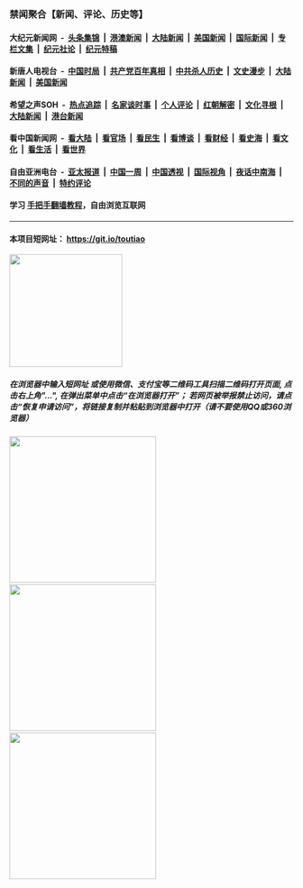 ### 禁闻聚合【新闻、评论、历史等】

#### 大纪元新闻网 &nbsp;-&nbsp; [头条集锦](indexes/E头条集锦.md?t=03021402) &nbsp;|&nbsp; [港澳新闻](indexes/E港澳新闻.md?t=03021402)  &nbsp;|&nbsp; [大陆新闻](indexes/E大陆新闻.md?t=03021402) &nbsp;|&nbsp; [美国新闻](indexes/E美国新闻.md?t=03021402) &nbsp;|&nbsp; [国际新闻](indexes/E国际新闻.md?t=03021402) &nbsp;|&nbsp; [专栏文集](indexes/E专栏文集.md?t=03021402) &nbsp;|&nbsp; [纪元社论](indexes/E纪元社论.md?t=03021402) &nbsp;|&nbsp; [纪元特稿](indexes/E纪元特稿.md?t=03021402) 

#### 新唐人电视台 &nbsp;-&nbsp; [中国时局](indexes/N中国时局.md?t=03021402) &nbsp;|&nbsp; [共产党百年真相](indexes/N共产党百年真相.md?t=03021402) &nbsp;|&nbsp; [中共杀人历史](indexes/N中共杀人历史.md?t=03021402) &nbsp;|&nbsp; [文史漫步](indexes/N文史漫步.md?t=03021402) &nbsp;|&nbsp; [大陆新闻](indexes/N大陆新闻.md?t=03021402) &nbsp;|&nbsp; [美国新闻](indexes/N美国新闻.md?t=03021402)

#### 希望之声SOH &nbsp;-&nbsp; [热点追踪](indexes/H热点追踪.md?t=03021402) &nbsp;|&nbsp; [名家谈时事](indexes/H名家谈时事.md?t=03021402) &nbsp;|&nbsp; [个人评论](indexes/H个人评论.md?t=03021402)  &nbsp;|&nbsp; [红朝解密](indexes/H红朝解密.md?t=03021402) &nbsp;|&nbsp; [文化寻根](indexes/H文化寻根.md?t=03021402) &nbsp;|&nbsp; [大陆新闻](indexes/H大陆新闻.md?t=03021402) &nbsp;|&nbsp; [港台新闻](indexes/H港台新闻.md?t=03021402)

#### 看中国新闻网 &nbsp;-&nbsp; [看大陆](indexes/S看大陆.md?t=03021402) &nbsp;|&nbsp; [看官场](indexes/S看官场.md?t=03021402) &nbsp;|&nbsp; [看民生](indexes/S看民生.md?t=03021402)  &nbsp;|&nbsp; [看博谈](indexes/S看博谈.md?t=03021402) &nbsp;|&nbsp; [看财经](indexes/S看财经.md?t=03021402) &nbsp;|&nbsp; [看史海](indexes/S看史海.md?t=03021402) &nbsp;|&nbsp; [看文化](indexes/S看文化.md?t=03021402) &nbsp;|&nbsp; [看生活](indexes/S看生活.md?t=03021402) &nbsp;|&nbsp; [看世界](indexes/S看世界.md?t=03021402)

#### 自由亚洲电台 &nbsp;-&nbsp; [亚太报道](indexes/R亚太报道.md?t=03021402) &nbsp;|&nbsp; [中国一周](indexes/R中国一周.md?t=03021402) &nbsp;|&nbsp; [中国透视](indexes/R中国透视.md?t=03021402)  &nbsp;|&nbsp; [国际视角](indexes/R国际视角.md?t=03021402) &nbsp;|&nbsp; [夜话中南海](indexes/R夜话中南海.md?t=03021402) &nbsp;|&nbsp; [不同的声音](indexes/R不同的声音.md?t=03021402) &nbsp;|&nbsp; [特约评论](indexes/R特约评论.md?t=03021402)

#### 学习 [手把手翻墙教程](https://github.com/gfw-breaker/guides/wiki)，自由浏览互联网

----

#### 本项目短网址： https://git.io/toutiao
<img src="https://raw.githubusercontent.com/gfw-breaker/banned-news/master/scripts/img/qr.png" width="200px"/>  

##### 在浏览器中输入短网址 或使用微信、支付宝等二维码工具扫描二维码打开页面, 点击右上角"...", 在弹出菜单中点击“在浏览器打开”； 若网页被举报禁止访问，请点击“恢复申请访问”，将链接复制并粘贴到浏览器中打开（请不要使用QQ或360浏览器）

<img src="https://raw.githubusercontent.com/gfw-breaker/banned-news/master/scripts/img/1.png" width="260px"/> &nbsp; <img src="https://raw.githubusercontent.com/gfw-breaker/banned-news/master/scripts/img/2.png" width="260px"/> &nbsp; <img src="https://raw.githubusercontent.com/gfw-breaker/banned-news/master/scripts/img/3.png" width="260px"/>
